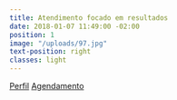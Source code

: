 ```yaml
---
title: Atendimento focado em resultados
date: 2018-01-07 11:49:00 -02:00
position: 1
image: "/uploads/97.jpg"
text-position: right
classes: light
---
```


 <a href="{{ site.baseurl }}/sobre" data-btn>Perfil</a>
 <a href="#contato" data-text="nowrap" data-btn>Agendamento</a>